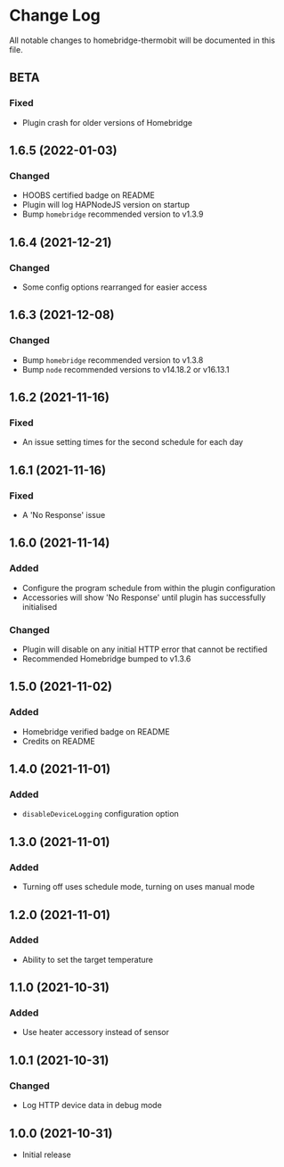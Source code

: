 # Change Log

All notable changes to homebridge-thermobit will be documented in this file.

## BETA

### Fixed

- Plugin crash for older versions of Homebridge

## 1.6.5 (2022-01-03)

### Changed

- HOOBS certified badge on README
- Plugin will log HAPNodeJS version on startup
- Bump `homebridge` recommended version to v1.3.9

## 1.6.4 (2021-12-21)

### Changed

- Some config options rearranged for easier access

## 1.6.3 (2021-12-08)

### Changed

- Bump `homebridge` recommended version to v1.3.8
- Bump `node` recommended versions to v14.18.2 or v16.13.1

## 1.6.2 (2021-11-16)

### Fixed

- An issue setting times for the second schedule for each day

## 1.6.1 (2021-11-16)

### Fixed

- A 'No Response' issue

## 1.6.0 (2021-11-14)

### Added

- Configure the program schedule from within the plugin configuration
- Accessories will show 'No Response' until plugin has successfully initialised

### Changed

- Plugin will disable on any initial HTTP error that cannot be rectified
- Recommended Homebridge bumped to v1.3.6

## 1.5.0 (2021-11-02)

### Added

- Homebridge verified badge on README
- Credits on README

## 1.4.0 (2021-11-01)

### Added

- `disableDeviceLogging` configuration option

## 1.3.0 (2021-11-01)

### Added

- Turning off uses schedule mode, turning on uses manual mode

## 1.2.0 (2021-11-01)

### Added

- Ability to set the target temperature

## 1.1.0 (2021-10-31)

### Added

- Use heater accessory instead of sensor

## 1.0.1 (2021-10-31)

### Changed

- Log HTTP device data in debug mode

## 1.0.0 (2021-10-31)

- Initial release
